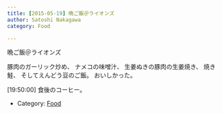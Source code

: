 ```yaml
---
title: [2015-05-19] 晩ご飯＠ライオンズ
author: Satoshi Nakagawa
category: Food

---
```


晩ご飯＠ライオンズ

 豚肉のガーリック炒め、
ナメコの味噌汁、
生姜ぬきの豚肉の生姜焼き、
焼き鮭、
そしてえんどう豆のご飯。
おいしかった。

 [19:50:00]
食後のコーヒー。

- Category: [Food](https://merapano.github.io/categories.html#Food)

